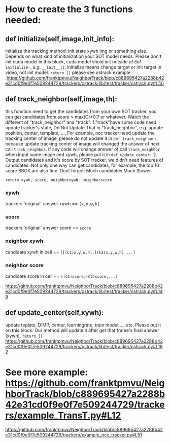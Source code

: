 # How to create the 3 functions needed:

## def initialize(self,image,init_info):
initialize the tracking method. init state xywh img or something else.
Depends on what kind of initialization your SOT model needs. Please don't init cuda model in this block,
cuda model shold init outside of `def initialize:`, e.g. `__init__()`,
initialize means change target or init target in video, not init model.
`return []`
please see ostrack example :https://github.com/franktpmvu/NeighborTrack/blob/c889695427a2288b42e31cd0f9e0f7e509244729/trackers/ostrack/lib/test/tracker/ostrack.py#L50

## def track_neighbor(self,image,th):
this function need to get the candidates from your own SOT tracker,
you can get candidates from score > max(C)*0.7 or whatever.
Watch the different of "track_neighbor" and "track".
1."track"have some code need update tracker's state,
Do Not Update That in "track_neighbor", e.g. update position, center, template, ...,
For example, ncc tracker need update the tracking center of image,
please do not update it in `def track_neighbor:`,
because update tracking center of image will changed the answer of next call `track_neighbor`.
If any code will change answer of call `track_neighbor` when input same image and xywh,
please put it in `def update_center:` 
2. Output candidates and it's score by SOT tracker, we didn't need features of candidates.
Not only one way can get candidates, for example, the top 10 score BBOX are also fine.
Dont forgot: Much candidates Much Slower. 
 

`return xywh, score, neighborxywh, neighborscore`
### xywh 
trackers 'original' answer xywh == `[x,y,w,h]`
### score 
trackers 'original' answer score == `score`
### neighbor xywh
candidate xywh in cell == `[[(C1)x,y,w,h],[(C2)x,y,w,h],...]`
### neighbor score
candidate score in cell == `[(C1)score,(C2)score,...]`

https://github.com/franktpmvu/NeighborTrack/blob/c889695427a2288b42e31cd0f9e0f7e509244729/trackers/ostrack/lib/test/tracker/ostrack.py#L149

## def update_center(self,xywh):
update teplate, DIMP, center, learningrate, train model,..., etc.
Please put it on this block.
Our method will update it after get that frame's final answer (xywh).
`return []`
https://github.com/franktpmvu/NeighborTrack/blob/c889695427a2288b42e31cd0f9e0f7e509244729/trackers/ostrack/lib/test/tracker/ostrack.py#L192
# See more example: https://github.com/franktpmvu/NeighborTrack/blob/c889695427a2288b42e31cd0f9e0f7e509244729/trackers/example_TransT.py#L12
https://github.com/franktpmvu/NeighborTrack/blob/c889695427a2288b42e31cd0f9e0f7e509244729/trackers/example_ncc_tracker.py#L51
